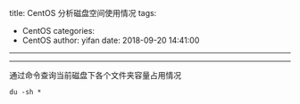 title: CentOS 分析磁盘空间使用情况
tags:
  - CentOS
categories:
  - CentOS
author: yifan
date: 2018-09-20 14:41:00
---

---
通过命令查询当前磁盘下各个文件夹容量占用情况
```
du -sh *
```
